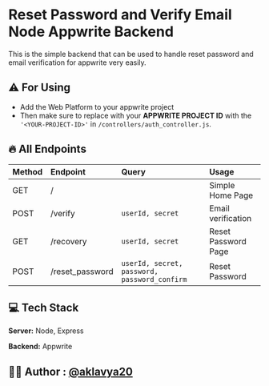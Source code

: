 # Reset Password and Verify Email Node Appwrite Backend

This is the simple backend that can be used to handle reset password and email verification for appwrite very easily.

## ⚠ For Using
- Add the Web Platform to your appwrite project
- Then make sure to replace with your **APPWRITE PROJECT ID**
with the `'<YOUR-PROJECT-ID>'` in `/controllers/auth_controller.js`.

## 🔥 All Endpoints 
|Method | Endpoint | Query | Usage
|:--- | :--- |:---|:---|
|GET| /  |  | Simple Home Page |
|POST| /verify| `userId, secret`| Email verification |
|GET| /recovery| `userId, secret`| Reset Password Page |
|POST| /reset_password| `userId, secret, password, password_confirm `| Reset Password |




## 💻 Tech Stack

**Server:** Node, Express

**Backend:** Appwrite

## 👨‍💻 Author : [@aklavya20](https://www.github.com/aklavya20)
